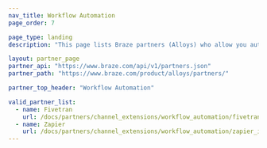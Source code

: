 ```yaml
---
nav_title: Workflow Automation
page_order: 7

page_type: landing
description: "This page lists Braze partners (Alloys) who allow you automate workflows between services and applications."

layout: partner_page
partner_api: "https://www.braze.com/api/v1/partners.json"
partner_path: "https://www.braze.com/product/alloys/partners/"

partner_top_header: "Workflow Automation"

valid_partner_list:
  - name: Fivetran
    url: /docs/partners/channel_extensions/workflow_automation/fivetran/
  - name: Zapier
    url: /docs/partners/channel_extensions/workflow_automation/zapier_integration/
---
```

